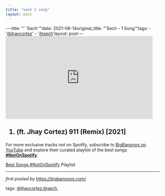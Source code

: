 ```yaml
---
title: "sech 1 song"
layout: post
---
```

---title: "' 'Sech''"date: 2021-08-14original_title: "'Sech - 1 Song'"tags:  - '[@jhaycortez](/tags/jhaycortez/)'  - '[@sech](/tags/sech/)'layout: post---<iframe frameborder="0" height="270" src="https://youtube.com/embed/iHz_4r1nhzc" width="480"></iframe><h2><ol><li>(ft. Jhay Cortez) 911 (Remix) [2021]</li></ol></h2><!--Subscribe and Playlist Links--><div>    <p>For more exclusive tracks not on Spotify, subscribe to <a href="https://www.youtube.com/[@BigBanonos](/tags/BigBanonos/)" target="_blank">BigBanonos on YouTube</a> and explore their curated playlist of the best songs <strong>[#NotOnSpotify](/tags/NotOnSpotify/)</strong>.</p>    <p><a href="https://www.youtube.com/playlist?list=PLtuNtuTatqI0kFahUCbtbfenC_ET5O_tr" target="_blank">Best Songs [#NotOnSpotify](/tags/NotOnSpotify/) Playlist<br /></a></p></div><hr /><p><em>first posted by</em> <a href="https://bigbanonos.com/" rel="noopener" target="_new">https://bigbanonos.com/</a></p><p>tags: [@jhaycortez](/tags/jhaycortez/),[@sech](/tags/sech/),</p>